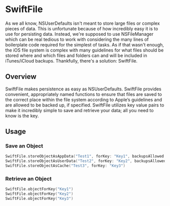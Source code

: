 # SwiftFile

As we all know, NSUserDefaults isn't meant to store large files or complex pieces of data. This is unfortunate because of how incredibly easy it is to use for persisting data. Instead, we're supposed to use NSFileManager which can be real tedious to work with considering the many lines of boilerplate code required for the simplest of tasks. As if that wasn't enough, the iOS file system is complex with many guidelines for what files should be stored where and which files and folders can and will be included in iTunes/iCloud backups. Thankfully, there's a solution: SwiftFile.

## Overview
SwiftFile makes persistence as easy as NSUserDefaults. SwiftFile provides convenient, appropriately named functions to ensure that files are saved to the correct place within the file system according to Apple’s guidelines and are allowed to be backed up, if specified. SwiftFile utilizes key value pairs to make it incredibly simple to save and retrieve your data; all you need to know is the key. 

## Usage
### Save an Object
```swift
SwiftFile.storeObjectAsAppData("Test1", forKey: "Key1", backupsAllowed: true)
SwiftFile.storeObjectAsUserData("Test2", forKey: "Key2", backupsAllowed: true)
SwiftFile.storeObjectAsCache("Test3", forKey: "Key3")
```
### Retrieve an Object
```swift
SwiftFile.objectForKey("Key1")
SwiftFile.objectForKey("Key2")
SwiftFile.objectForKey("Key3")
```
